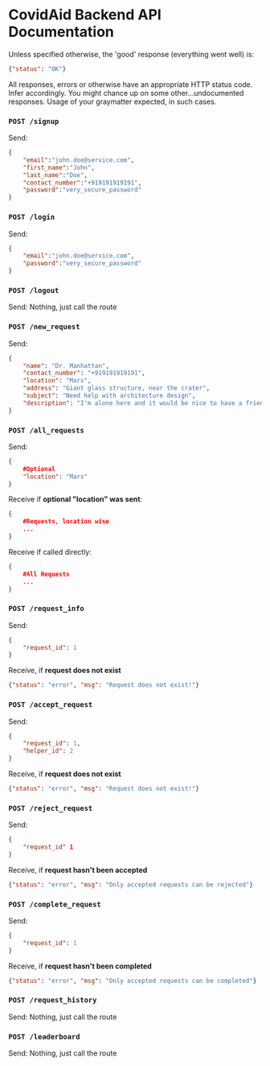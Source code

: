 # CovidAid Backend API Documentation

Unless specified otherwise, the 'good' response (everything went well)
is:

```json
{"status": "OK"}
```

All responses, errors or otherwise have an appropriate HTTP status code.
Infer accordingly. You might chance up on some other...undocumented
responses. Usage of your graymatter expected, in such cases.

### `POST /signup`

Send:
```json
{
	"email":"john.doe@service.com",
	"first_name":"John",
	"last_name":"Doe",
	"contact_number":"+919191919191",
	"password":"very_secure_password"
}
```

### `POST /login`

Send:
```json
{
	"email":"john.doe@service.com",
	"password":"very_secure_password"
}
```

### `POST /logout`

Send:
Nothing, just call the route

### `POST /new_request`

Send:
```json
{
	"name": "Dr. Manhattan",
	"contact_number": "+919191919191",
	"location": "Mars",
	"address": "Giant glass structure, near the crater",
	"subject": "Need help with architecture design",
	"description": "I'm alone here and it would be nice to have a friend"
}
```

### `POST /all_requests`

Send:
```json
{
	#Optional
	"location": "Mars"
}
```

Receive if **optional "location" was sent**:

```json
{
	#Requests, location wise
	...
}
```

Receive if called directly:

```json
{
	#All Requests
	...
}
```


### `POST /request_info`

Send:
```json
{
	"request_id": 1
}
```

Receive, if **request does not exist**
```json
{"status": "error", "msg": "Request does not exist!"}
```


### `POST /accept_request`

Send:
```json
{
	"request_id": 1,
	"helper_id": 2
}
```

Receive, if **request does not exist**
```json
{"status": "error", "msg": "Request does not exist!"}
```

### `POST /reject_request`

Send:
```json
{
	"request_id" 1
}
```

Receive, if **request hasn't been accepted**
```json
{"status": "error", "msg": "Only accepted requests can be rejected"}
```

### `POST /complete_request`

Send:
```json
{
	"request_id": 1
}
```

Receive, if **request hasn't been completed**
```json
{"status": "error", "msg": "Only accepted requests can be completed"}
```

### `POST /request_history`

Send:
Nothing, just call the route

### `POST /leaderboard`

Send:
Nothing, just call the route

